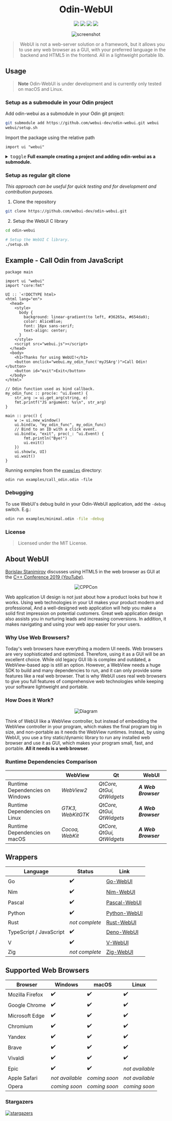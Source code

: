 <div align="center">

# Odin-WebUI

<!-- -- Shields --------------------------------------- -->

[build-status]: https://img.shields.io/github/actions/workflow/status/webui-dev/odin-webui/ci.yml?branch=main&style=for-the-badge&logo=githubactions&labelColor=414868&logoColor=C0CAF5
[last-commit]: https://img.shields.io/github/last-commit/webui-dev/odin-webui?style=for-the-badge&logo=github&logoColor=C0CAF5&labelColor=414868
[release-version]: https://img.shields.io/github/v/tag/webui-dev/odin-webui?style=for-the-badge&logo=webtrees&logoColor=C0CAF5&labelColor=414868&color=7664C6
[license]: https://img.shields.io/github/license/webui-dev/odin-webui?style=for-the-badge&logo=opensourcehardware&label=License&logoColor=C0CAF5&labelColor=414868&color=8c73cc

[![][build-status]](https://github.com/webui-dev/odin-webui/actions?query=branch%3Amain)
[![][last-commit]](https://github.com/webui-dev/odin-webui/pulse)
[![][release-version]](https://github.com/webui-dev/odin-webui/releases/latest)
[![][license]](https://github.com/webui-dev/odin-webui/blob/main/LICENSE)

<!-- -------------------------------------------------- -->

![screenshot](https://github.com/webui-dev/webui/assets/34311583/57992ef1-4f7f-4d60-8045-7b07df4088c6)

> WebUI is not a web-server solution or a framework, but it allows you to use any web browser as a GUI, with your preferred language in the backend and HTML5 in the frontend. All in a lightweight portable lib.

</div>

## Usage

> **Note**
> Odin-WebUI is under development and is currently only tested on macOS and Linux.

### Setup as a submodule in your Odin project

Add odin-webui as a submodule in your Odin git project:

```sh
git submodule add https://github.com/webui-dev/odin-webui.git webui
webui/setup.sh
```

Import the package using the relative path

```odin
import ui "webui"
```

<details>
<summary><kbd>toggle</kbd> <b>Full example creating a project and adding odin-webui as a submodule.</b></summary>

```sh
mkdir my_proj && cd my_proj
git init
git submodule add https://github.com/webui-dev/odin-webui.git webui
# Setup the WebUI C library.
weubi/setup.sh
# Create a the main file for the project. And use it in the next step.
touch main.odin
```

```odin
// main.odin
package main

import ui "webui"

main :: proc() {
	w := ui.new_window()
	ui.show(w, "<html>Thanks for using WebUI!</html>")
	ui.wait()
}
```

</details>

### Setup as regular git clone

_This approach can be useful for quick testing and for development and contribution purposes._

1. Clone the repository

```sh
git clone https://github.com/webui-dev/odin-webui.git
```

2. Setup the WebUI C library

```sh
cd odin-webui

# Setup the WebUI C library.
./setup.sh
```

## Example - Call Odin from JavaScript

```odin
package main

import ui "webui"
import "core:fmt"

UI :: `<!DOCTYPE html>
<html lang="en">
  <head>
    <style>
      body {
        background: linear-gradient(to left, #36265a, #654da9);
        color: AliceBlue;
        font: 16px sans-serif;
        text-align: center;
      }
    </style>
    <script src="webui.js"></script>
  </head>
  <body>
    <h1>Thanks for using WebUI!</h1>
    <button onclick="webui.my_odin_func('myJSArg')">Call Odin!</button>
    <button id="exit">Exit</button>
  </body>
</html>`

// Odin function used as bind callback.
my_odin_func :: proc(e: ^ui.Event) {
	str_arg := ui.get_arg(string, e)
	fmt.printf("JS argument: %s\n", str_arg)
}

main :: proc() {
	w := ui.new_window()
	ui.bind(w, "my_odin_func", my_odin_func)
	// Bind to an ID with a click event.
	ui.bind(w, "exit", proc(_: ^ui.Event) {
		fmt.println("Bye!")
		ui.exit()
	})
	ui.show(w, UI)
	ui.wait()
}
```

Running exmples from the [`examples`](https://github.com/webui-dev/odin-webui/tree/main/examples) directory:

```
odin run examples/call_odin.odin -file
```

### Debugging

To use WebUI's debug build in your Odin-WebUI application, add the `-debug` switch. E.g.:

```sh
odin run examples/minimal.odin -file -debug
```

### License

> Licensed under the MIT License.

## About WebUI

[Borislav Stanimirov](https://ibob.bg/) discusses using HTML5 in the web browser as GUI at the [C++ Conference 2019 (_YouTube_)](https://www.youtube.com/watch?v=bbbcZd4cuxg).

<!-- <div align="center">
  <a href="https://www.youtube.com/watch?v=bbbcZd4cuxg"><img src="https://img.youtube.com/vi/bbbcZd4cuxg/0.jpg" alt="Embrace Modern Technology: Using HTML 5 for GUI in C++ - Borislav Stanimirov - CppCon 2019"></a>
</div> -->

<div align="center">

![CPPCon](https://github.com/webui-dev/webui/assets/34311583/4e830caa-4ca0-44ff-825f-7cd6d94083c8)

</div>

Web application UI design is not just about how a product looks but how it works. Using web technologies in your UI makes your product modern and professional, And a well-designed web application will help you make a solid first impression on potential customers. Great web application design also assists you in nurturing leads and increasing conversions. In addition, it makes navigating and using your web app easier for your users.

### Why Use Web Browsers?

Today's web browsers have everything a modern UI needs. Web browsers are very sophisticated and optimized. Therefore, using it as a GUI will be an excellent choice. While old legacy GUI lib is complex and outdated, a WebView-based app is still an option. However, a WebView needs a huge SDK to build and many dependencies to run, and it can only provide some features like a real web browser. That is why WebUI uses real web browsers to give you full features of comprehensive web technologies while keeping your software lightweight and portable.

### How Does it Work?

<div align="center">

![Diagram](https://github.com/ttytm/webui/assets/34311583/dbde3573-3161-421e-925c-392a39f45ab3)

</div>

Think of WebUI like a WebView controller, but instead of embedding the WebView controller in your program, which makes the final program big in size, and non-portable as it needs the WebView runtimes. Instead, by using WebUI, you use a tiny static/dynamic library to run any installed web browser and use it as GUI, which makes your program small, fast, and portable. **All it needs is a web browser**.

### Runtime Dependencies Comparison

|                                 | WebView           | Qt                         | WebUI               |
| ------------------------------- | ----------------- | -------------------------- | ------------------- |
| Runtime Dependencies on Windows | _WebView2_        | _QtCore, QtGui, QtWidgets_ | **_A Web Browser_** |
| Runtime Dependencies on Linux   | _GTK3, WebKitGTK_ | _QtCore, QtGui, QtWidgets_ | **_A Web Browser_** |
| Runtime Dependencies on macOS   | _Cocoa, WebKit_   | _QtCore, QtGui, QtWidgets_ | **_A Web Browser_** |

## Wrappers

| Language                | Status         | Link                                                      |
| ----------------------- | -------------- | --------------------------------------------------------- |
| Go                      | ✔️             | [Go-WebUI](https://github.com/webui-dev/go-webui)         |
| Nim                     | ✔️             | [Nim-WebUI](https://github.com/webui-dev/nim-webui)       |
| Pascal                  | ✔️             | [Pascal-WebUI](https://github.com/webui-dev/pascal-webui) |
| Python                  | ✔️             | [Python-WebUI](https://github.com/webui-dev/python-webui) |
| Rust                    | _not complete_ | [Rust-WebUI](https://github.com/webui-dev/rust-webui)     |
| TypeScript / JavaScript | ✔️             | [Deno-WebUI](https://github.com/webui-dev/deno-webui)     |
| V                       | ✔️             | [V-WebUI](https://github.com/webui-dev/v-webui)           |
| Zig                     | _not complete_ | [Zig-WebUI](https://github.com/webui-dev/zig-webui)       |

## Supported Web Browsers

| Browser         | Windows         | macOS         | Linux           |
| --------------- | --------------- | ------------- | --------------- |
| Mozilla Firefox | ✔️              | ✔️            | ✔️              |
| Google Chrome   | ✔️              | ✔️            | ✔️              |
| Microsoft Edge  | ✔️              | ✔️            | ✔️              |
| Chromium        | ✔️              | ✔️            | ✔️              |
| Yandex          | ✔️              | ✔️            | ✔️              |
| Brave           | ✔️              | ✔️            | ✔️              |
| Vivaldi         | ✔️              | ✔️            | ✔️              |
| Epic            | ✔️              | ✔️            | _not available_ |
| Apple Safari    | _not available_ | _coming soon_ | _not available_ |
| Opera           | _coming soon_   | _coming soon_ | _coming soon_   |

### Stargazers

[![stargazers](https://reporoster.com/stars/webui-dev/odin-webui)](https://github.com/webui-dev/odin-webui/stargazers)

